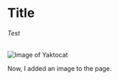 # Title

###### Test
![Image of Yaktocat](https://octodex.github.com/images/yaktocat.png)

Now, I added an image to the page.
